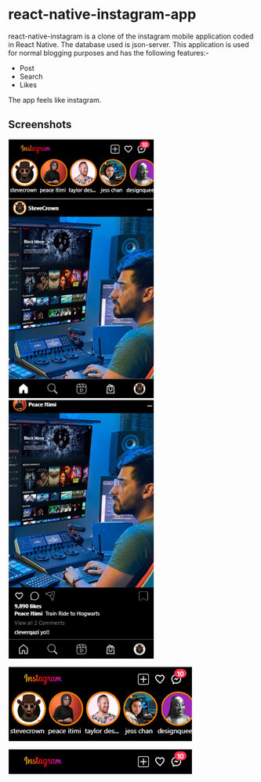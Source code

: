 # react-native-instagram-app
react-native-instagram is a clone of the instagram mobile application coded in React Native. The database used is json-server. This application is used for normal blogging purposes and has the following features:-

* Post
* Search
* Likes

The app feels like instagram.

## Screenshots
![picture alt](public/home.png) ![picture alt](public/postandbottomtabs.png)

![picture alt](public/headerandstories.png)

![picture alt](public/header.png)